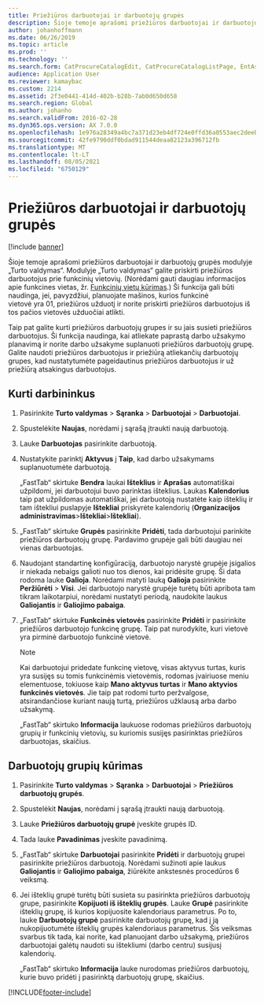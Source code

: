 ```yaml
---
title: Priežiūros darbuotojai ir darbuotojų grupės
description: Šioje temoje aprašomi priežiūros darbuotojai ir darbuotojų grupės modulyje „Turto valdymas“.
author: johanhoffmann
ms.date: 06/26/2019
ms.topic: article
ms.prod: ''
ms.technology: ''
ms.search.form: CatProcureCatalogEdit, CatProcureCatalogListPage, EntAssetWorkerGroupCopyFromResourceGroup, EntAssetWorkerGroup
audience: Application User
ms.reviewer: kamaybac
ms.custom: 2214
ms.assetid: 2f3e0441-414d-402b-b28b-7ab0d650d658
ms.search.region: Global
ms.author: johanho
ms.search.validFrom: 2016-02-28
ms.dyn365.ops.version: AX 7.0.0
ms.openlocfilehash: 1e976a28349a4bc7a371d23eb4df724e0ffd36a0553aec2deeb2ff07d0a63579
ms.sourcegitcommit: 42fe9790ddf0bdad911544deaa82123a396712fb
ms.translationtype: MT
ms.contentlocale: lt-LT
ms.lasthandoff: 08/05/2021
ms.locfileid: "6750129"
---
```

# <a name="maintenance-workers-and-worker-groups"></a>Priežiūros darbuotojai ir darbuotojų grupės

[!include [banner](../../includes/banner.md)]

 

Šioje temoje aprašomi priežiūros darbuotojai ir darbuotojų grupės modulyje „Turto valdymas“. Modulyje „Turto valdymas“ galite priskirti priežiūros darbuotojus prie funkcinių vietovių. (Norėdami gauti daugiau informacijos apie funkcines vietas, žr. [Funkcinių vietų kūrimas](../functional-locations/create-functional-locations.md).) Ši funkcija gali būti naudinga, jei, pavyzdžiui, planuojate mašinos, kurios funkcinė vietovė yra 01, priežiūros užduotį ir norite priskirti priežiūros darbuotojus iš tos pačios vietovės užduočiai atlikti.

Taip pat galite kurti priežiūros darbuotojų grupes ir su jais susieti priežiūros darbuotojus. Ši funkcija naudinga, kai atliekate paprastą darbo užsakymo planavimą ir norite darbo užsakyme suplanuoti priežiūros darbuotojų grupę. Galite naudoti priežiūros darbuotojus ir priežiūrą atliekančių darbuotojų grupes, kad nustatytumėte pageidautinus priežiūros darbuotojus ir už priežiūrą atsakingus darbuotojus. 


## <a name="create-workers"></a>Kurti darbininkus

1. Pasirinkite **Turto valdymas** \> **Sąranka** \> **Darbuotojai** \> **Darbuotojai**.
2. Spustelėkite **Naujas**, norėdami į sąrašą įtraukti naują darbuotoją.
3. Lauke **Darbuotojas** pasirinkite darbuotoją.
4. Nustatykite parinktį **Aktyvus** į **Taip**, kad darbo užsakymams suplanuotumėte darbuotoją.

    „FastTab“ skirtuke **Bendra** laukai **Išteklius** ir **Aprašas** automatiškai užpildomi, jei darbuotojui buvo parinktas išteklius. Laukas **Kalendorius** taip pat užpildomas automatiškai, jei darbuotoją nustatėte kaip išteklių ir tam ištekliui puslapyje **Ištekliai** priskyrėte kalendorių (**Organizacijos administravimas**\>**Ištekliai**\>**Ištekliai**).

5. „FastTab“ skirtuke **Grupės** pasirinkite **Pridėti**, tada darbuotojui parinkite priežiūros darbuotojų grupę. Pardavimo grupėje gali būti daugiau nei vienas darbuotojas.
6. Naudojant standartinę konfigūraciją, darbuotojo narystė grupėje įsigalios ir niekada nebaigs galioti nuo tos dienos, kai pridėsite grupę. Ši data rodoma lauke **Galioja**. Norėdami matyti lauką **Galioja** pasirinkite **Peržiūrėti** \> **Visi**. Jei darbuotojo narystė grupėje turėtų būti apribota tam tikram laikotarpiui, norėdami nustatyti periodą, naudokite laukus **Galiojantis** ir **Galiojimo pabaiga**.
7. „FastTab“ skirtuke **Funkcinės vietovės** pasirinkite **Pridėti** ir pasirinkite priežiūros darbuotojo funkcinę grupę. Taip pat nurodykite, kuri vietovė yra pirminė darbuotojo funkcinė vietovė.

    > [!NOTE]
    > Kai darbuotojui pridedate funkcinę vietovę, visas aktyvus turtas, kuris yra susijęs su tomis funkcinėmis vietovėmis, rodomas įvairiuose meniu elementuose, tokiuose kaip **Mano aktyvus turtas** ir **Mano aktyvios funkcinės vietovės**. Jie taip pat rodomi turto peržvalgose, atsirandančiose kuriant naują turtą, priežiūros užklausą arba darbo užsakymą.

    „FastTab“ skirtuko **Informacija** laukuose rodomas priežiūros darbuotojų grupių ir funkcinių vietovių, su kuriomis susijęs pasirinktas priežiūros darbuotojas, skaičius.

## <a name="create-worker-groups"></a>Darbuotojų grupių kūrimas

1. Pasirinkite **Turto valdymas** \> **Sąranka** \> **Darbuotojai** \> **Priežiūros darbuotojų grupės**.
2. Spustelėkit **Naujas**, norėdami į sąrašą įtraukti naują darbuotoją.
3. Lauke **Priežiūros darbuotojų grupė** įveskite grupės ID.
4. Tada lauke **Pavadinimas** įveskite pavadinimą.
5. „FastTab“ skirtuke **Darbuotojai** pasirinkite **Pridėti** ir darbuotojų grupei pasirinkite priežiūros darbuotoją. Norėdami sužinoti apie laukus **Galiojantis** ir **Galiojimo pabaiga**, žiūrėkite ankstesnės procedūros 6 veiksmą.
6. Jei išteklių grupė turėtų būti susieta su pasirinkta priežiūros darbuotojų grupe, pasirinkite **Kopijuoti iš išteklių grupės**. Lauke **Grupė** pasirinkite išteklių grupę, iš kurios kopijuosite kalendoriaus parametrus. Po to, lauke **Darbuotojų grupė** pasirinkite darbuotojų grupę, kad į ją nukopijuotumėte išteklių grupės kalendoriaus parametrus. Šis veiksmas svarbus tik tada, kai norite, kad planuojant darbo užsakymą, priežiūros darbuotojai galėtų naudoti su ištekliumi (darbo centru) susijusį kalendorių.

    „FastTab“ skirtuko **Informacija** lauke nurodomas priežiūros darbuotojų, kurie buvo pridėti į pasirinktą darbuotojų grupę, skaičius.


[!INCLUDE[footer-include](../../../includes/footer-banner.md)]